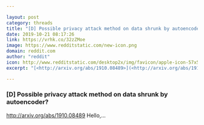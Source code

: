 ```yaml
---

layout: post
category: threads
title: "[D] Possible privacy attack method on data shrunk by autoencoder?"
date: 2019-10-21 08:17:26
link: https://vrhk.co/32zZMoe
image: https://www.redditstatic.com/new-icon.png
domain: reddit.com
author: "reddit"
icon: http://www.redditstatic.com/desktop2x/img/favicon/apple-icon-57x57.png
excerpt: "[<http://arxiv.org/abs/1910.08489>](<http://arxiv.org/abs/1910.08489?fbclid=IwAR2xDzQEI9JOZ3BjUeVGJ6ep4uSSnj9PU_NoaKlDSFXHJaKL1VpmIIhjOzo>) Hello,..."

---
```


### [D] Possible privacy attack method on data shrunk by autoencoder?

[<http://arxiv.org/abs/1910.08489>](<http://arxiv.org/abs/1910.08489?fbclid=IwAR2xDzQEI9JOZ3BjUeVGJ6ep4uSSnj9PU_NoaKlDSFXHJaKL1VpmIIhjOzo>) Hello,...